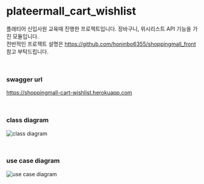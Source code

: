 # plateermall_cart_wishlist
플래티어 신입사원 교육때 진행한 프로젝트입니다. 장바구니, 위시리스트 API 기능을 가진 모듈입니다. <br />
전반적인 프로젝트 설명은 https://github.com/honinbo6355/shoppingmall_front 참고 부탁드립니다.

<br />

### swagger url
https://shoppingmall-cart-wishlist.herokuapp.com

<br />

### class diagram
![class diagram](https://user-images.githubusercontent.com/29749722/96530651-d9163a00-12c2-11eb-8c96-8aeb37dc6580.png)

<br />

### use case diagram
![use case diagram](https://user-images.githubusercontent.com/29749722/96530719-f6e39f00-12c2-11eb-8887-d04fff2156e2.png)
